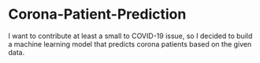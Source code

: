 # Corona-Patient-Prediction
 I want to contribute at least a small to COVID-19 issue, so I decided to build a machine learning model that predicts corona patients based on the given data.
